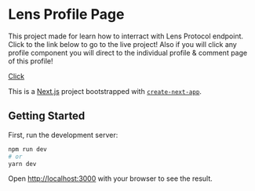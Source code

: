 # Lens Profile Page

This project made for learn how to interract with Lens Protocol endpoint. Click to the link below to go to the live project! Also if you will click any profile component you will direct to the individual profile & comment page of this profile!

[Click](https://lens-profile-page.vercel.app/)

This is a [Next.js](https://nextjs.org/) project bootstrapped with [`create-next-app`](https://github.com/vercel/next.js/tree/canary/packages/create-next-app).

## Getting Started

First, run the development server:

```bash
npm run dev
# or
yarn dev
```

Open [http://localhost:3000](http://localhost:3000) with your browser to see the result.
